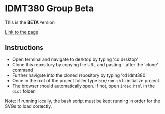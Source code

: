 # IDMT380 Group Beta
This is the **BETA** version

[Link to the page](http://yuangli.com/idmt380/)

## Instructions
* Open terminal and navigate to desktop by typing 'cd desktop'
* Clone this repository by copying the URL and pasting it after the 'clone' command
* Further navigate into the cloned repository by typing 'cd idmt380'
* Once in the root of the project folder type `bin/run.sh` to initialize project.
* The browser should automatically open. If not, open `index.html` in the `dist` folder.

Note: If running locally, the bash script must be kept running in order for the SVGs to load correctly.
